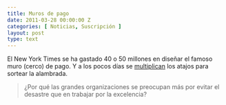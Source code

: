 ```yaml
---
title: Muros de pago
date: 2011-03-28 00:00:00 Z
categories: [ Noticias, Suscripción ]
layout: post
type: text
---
```


El New York Times se ha gastado 40 o 50 millones en diseñar el famoso muro (cerco) de pago. Y a los pocos días se [multiplican](http://wesbos.com/remove-new-york-times-paywall-css/ "Wesbos") los atajos para sortear la alambrada. 

> ¿Por qué las grandes organizaciones se preocupan más por evitar el desastre que en trabajar por la excelencia?
